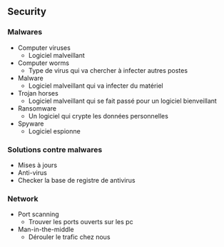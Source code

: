 ## Security

### Malwares
- Computer viruses
	- Logiciel malveillant
- Computer worms
	- Type de virus qui va chercher à infecter autres postes
- Malware
	- Logiciel malveillant qui va infecter du matériel
- Trojan horses
	- Logiciel malveillant qui se fait passé pour un logiciel bienveillant
- Ransomware
	- Un logiciel qui crypte les données personnelles
- Spyware
	- Logiciel espionne

### Solutions contre malwares
- Mises à jours
- Anti-virus
- Checker la base de registre de antivirus

### Network
- Port scanning
	- Trouver les ports ouverts sur les pc
- Man-in-the-middle
	- Dérouler le trafic chez nous

